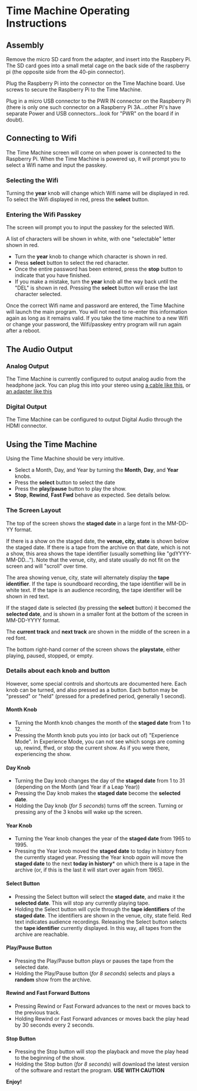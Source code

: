 # Time Machine Operating Instructions

## Assembly

Remove the micro SD card from the adapter, and insert into the Raspbery Pi. The SD card goes into a small metal cage on the back side of the raspberry pi (the opposite side from the 40-pin connector).

Plug the Raspberry Pi into the connector on the Time Machine board. Use screws to secure the Raspberry Pi to the Time Machine.

Plug in a micro USB connector to the PWR IN connector on the Raspberry Pi (there is only one such connector on a Raspberry Pi 3A...other Pi's have separate Power and USB connectors...look for "PWR" on the board if in doubt).

## Connecting to Wifi

The Time Machine screen will come on when power is connected to the Raspberry Pi.
When the Time Machine is powered up, it will prompt you to select a Wifi name and input the passkey.

### Selecting the Wifi 
Turning the **year** knob will change which Wifi name will be displayed in red. 
To select the Wifi displayed in red, press the **select** button.

### Entering the Wifi Passkey
The screen will prompt you to input the passkey for the selected Wifi. 

A list of characters will be shown in white, with one "selectable" letter shown in red. 

- Turn the **year** knob to change which character is shown in red. 
- Press **select** button to select the red character.
- Once the entire password has been entered, press the **stop** button to indicate that you have finished. 
- If you make a mistake, turn the **year** knob all the way back until the "DEL" is shown in red. Pressing the **select** button will erase the last character selected.

Once the correct Wifi name and password are entered, the Time Machine will launch the main program. You will not need to re-enter this information again as long as it remains valid. If you take the time machine to a new Wifi or change your password, the Wifi/passkey entry program will run again after a reboot.

## The Audio Output
### Analog Output
The Time Machine is currently configured to output analog audio from the headphone jack. You can plug this into your stereo using [a cable like this](https://www.amazon.com/Rankie-3-5mm-2-Male-Adapter-Cable/dp/B071R4R5B8/ref=sr_1_4?dchild=1&keywords=headphone+to+RCA+male&qid=1621462242&sr=8-4), or [an adapter like this](https://www.amazon.com/CERRXIAN-LEMENG-2-Pack-Adapter-Splitter/dp/B018V7GTNK/ref=sr_1_16?dchild=1&keywords=headphone+to+RCA+female&qid=1621462318&sr=8-16)
### Digital Output
The Time Machine can be configured to output Digital Audio through the HDMI connector. 

## Using the Time Machine

Using the Time Machine should be very intuitive. 
 - Select a Month, Day, and Year by turning the **Month**, **Day**, and **Year** knobs. 
 - Press the **select** button to select the date
 - Press the **play/pause** button to play the show.
 - **Stop**, **Rewind**, **Fast Fwd** behave as expected. See details below.

### The Screen Layout
The top of the screen shows the **staged date** in a large font in the MM-DD-YY format. 

If there is a show on the staged date, the **venue, city, state** is shown below the staged date. If there is a tape from the archive on that date, which is not a show, this area shows the tape identifier (usually something like "gdYYYY-MM-DD..."). Note that the venue, city, and state usually do not fit on the screen and will "scroll" over time. 

The area showing venue, city, state will alternately display the **tape identifier**. If the tape is soundboard recording, the tape identifier will be in white text. If the tape is an audience recording, the tape identifier will be shown in red text.

If the staged date is selected (by pressing the **select** button) it becomed the **selected date**, and is shown in a smaller font at the bottom of the screen in MM-DD-YYYY format.

The **current track** and **next track** are shown in the middle of the screen in a red font.

The bottom right-hand corner of the screen shows the **playstate**, either playing, paused, stopped, or empty.

### Details about each knob and button
However, some special controls and shortcuts are documented here.
Each knob can be turned, and also pressed as a button. Each button may be "pressed" or "held" (pressed for a predefined period, generally 1 second).

#### Month Knob
- Turning the Month knob changes the month of the **staged date** from 1 to 12.
- Pressing the Month knob puts you into (or back out of) "Experience Mode". In Experience Mode, you can not see which songs are coming up, rewind, ffwd, or stop the current show. As if you were there, experiencing the show.

#### Day Knob
- Turning the Day knob changes the day of the **staged date** from 1 to 31 (depending on the Month (and Year if a Leap Year))
- Pressing the Day knob makes the **staged date** become the **selected date**.
- Holding the Day knob (*for 5 seconds*) turns off the screen. Turning or pressing any of the 3 knobs will wake up the screen.

#### Year Knob
- Turning the Year knob changes the year of the **staged date** from 1965 to 1995.
- Pressing the Year knob moved the **staged date** to today in history from the currently staged year. Pressing the Year knob *again* will move the **staged date** to the next **today in history*** on which there is a tape in the archive (or, if this is the last it will start over again from 1965).

#### Select Button
- Pressing the Select button will select the **staged date**, and make it the **selected date**. This will stop any currently playing tape.
- Holding the Select button will cycle through the **tape identifiers** of the **staged date**. The identifiers are shown in the venue, city, state field. Red text indicates audience recordings. Releasing the Select button selects the **tape identifier** currently displayed. In this way, all tapes from the archive are reachable.

#### Play/Pause Button
- Pressing the Play/Pause button plays or pauses the tape from the selected date.
- Holding the Play/Pause button (*for 8 seconds*) selects and plays a **random** show from the archive.

#### Rewind and Fast Forward Buttons
- Pressing Rewind or Fast Forward advances to the next or moves back to the previous track.
- Holding Rewind or Fast Forward advances or moves back the play head by 30 seconds every 2 seconds.

#### Stop Button
- Pressing the Stop button will stop the playback and move the play head to the beginning of the show.
- Holding the Stop button (*for 8 seconds*) will download the latest version of the software and restart the program. **USE WITH CAUTION**

**Enjoy!**

